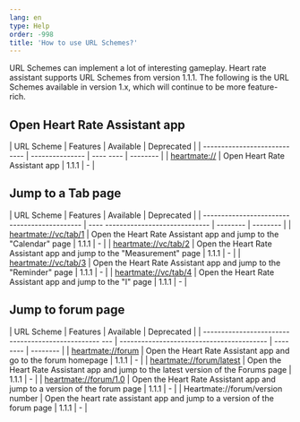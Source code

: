 ```yaml
---
lang: en
type: Help
order: -998
title: 'How to use URL Schemes?'
---
```


URL Schemes can implement a lot of interesting gameplay. Heart rate assistant supports URL Schemes from version 1.1.1. The following is the URL Schemes available in version 1.x, which will continue to be more feature-rich.


## Open Heart Rate Assistant app

| URL Scheme | Features | Available | Deprecated |
| ---------------------------- | --------------- | ---- ---- | -------- |
| [heartmate://](heartmate://) | Open Heart Rate Assistant app | 1.1.1 | - |



## Jump to a Tab page


| URL Scheme | Features | Available | Deprecated |
| -------------------------------------------- | ---- ----------------------------- | -------- | -------- |
| [heartmate://vc/tab/1](heartmate://vc/tab/1) | Open the Heart Rate Assistant app and jump to the "Calendar" page | 1.1.1 | - |
| [heartmate://vc/tab/2](heartmate://vc/tab/2) | Open the Heart Rate Assistant app and jump to the "Measurement" page | 1.1.1 | - |
| [heartmate://vc/tab/3](heartmate://vc/tab/3) | Open the Heart Rate Assistant app and jump to the "Reminder" page | 1.1.1 | - |
| [heartmate://vc/tab/4](heartmate://vc/tab/4) | Open the Heart Rate Assistant app and jump to the "I" page | 1.1.1 | - |



## Jump to forum page

| URL Scheme | Features | Available | Deprecated |
| ------------------------------------------------- --- | ----------------------------------------- | ---- ---- | -------- |
| [heartmate://forum](heartmate://forum) | Open the Heart Rate Assistant app and go to the forum homepage | 1.1.1 | - |
| [heartmate://forum/latest](heartmate://forum/latest) | Open the Heart Rate Assistant app and jump to the latest version of the Forums page | 1.1.1 | - |
| [heartmate://forum/1.0](heartmate://forum/1.0) | Open the Heart Rate Assistant app and jump to a version of the forum page | 1.1.1 | - |
| Heartmate://forum/version number | Open the heart rate assistant app and jump to a version of the forum page | 1.1.1 | - |
